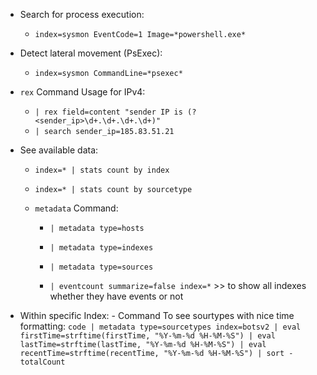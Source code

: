 - Search for process execution:
    - `index=sysmon EventCode=1 Image=*powershell.exe*`

- Detect lateral movement (PsExec):
    - `index=sysmon CommandLine=*psexec*`

- `rex` Command Usage for IPv4:
    - `| rex field=content "sender IP is (?<sender_ip>\d+.\d+.\d+.\d+)"`
    - `| search sender_ip=185.83.51.21`

- See available data:
    - `index=* | stats count by index`
    - `index=* | stats count by sourcetype`
    
    - `metadata` Command:
        - `| metadata type=hosts`
        - `| metadata type=indexes`
        - `| metadata type=sources`
        
        - `| eventcount summarize=false index=*` >> to show all indexes whether they have events or not
        
- Within specific Index:
        - Command To see sourtypes with nice time formatting:
            ```code
                    | metadata type=sourcetypes index=botsv2
                    | eval firstTime=strftime(firstTime, "%Y-%m-%d %H-%M-%S")
                    | eval lastTime=strftime(lastTime, "%Y-%m-%d %H-%M-%S")
                    | eval recentTime=strftime(recentTime, "%Y-%m-%d %H-%M-%S")
                    | sort - totalCount
            ```











